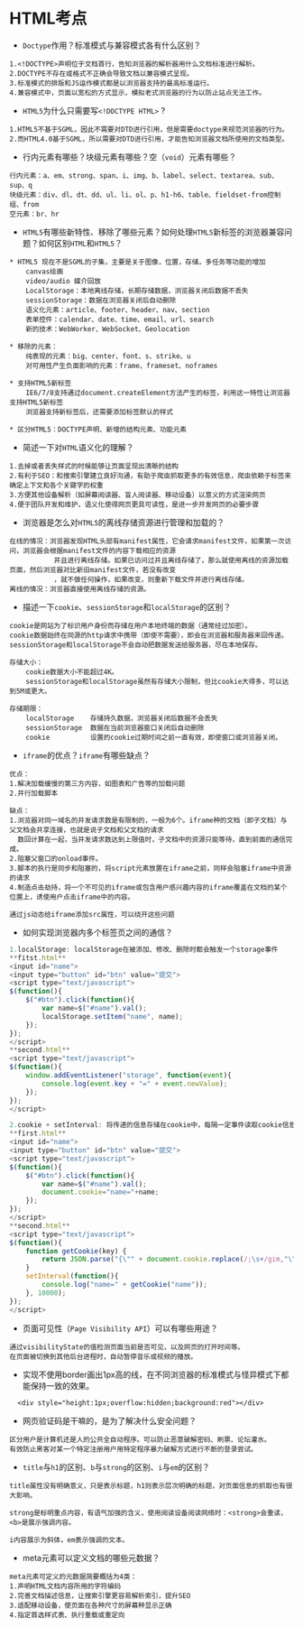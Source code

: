 # HTML考点

* `Doctype`作用？标准模式与兼容模式各有什么区别？

```
1.<!DOCTYPE>声明位于文档首行，告知浏览器的解析器用什么文档标准进行解析。
2.DOCTYPE不存在或格式不正确会导致文档以兼容模式呈现。
3.标准模式的排版和JS运作模式都是以浏览器支持的最高标准运行。
4.兼容模式中，页面以宽松的方式显示，模拟老式浏览器的行为以防止站点无法工作。
```

* `HTML5`为什么只需要写`<!DOCTYPE HTML>` ?

```
1.HTML5不基于SGML，因此不需要对DTD进行引用，但是需要doctype来规范浏览器的行为。
2.而HTML4.0基于SGML，所以需要对DTD进行引用，才能告知浏览器文档所使用的文档类型。
```

* 行内元素有哪些？块级元素有哪些？空（`void`）元素有哪些？

```
行内元素：a、em、strong、span、i、img、b、label、select、textarea、sub、sup、q
块级元素：div、dl、dt、dd、ul、li、ol、p、h1-h6、table、fieldset-from控制组、from
空元素：br、hr
```

* `HTML5`有哪些新特性、移除了哪些元素？如何处理`HTML5`新标签的浏览器兼容问题？如何区别`HTML`和`HTML5`？

```
* HTML5 现在不是SGML的子集，主要是关于图像，位置，存储，多任务等功能的增加
    canvas绘画
    video/audio 媒介回放
    LocalStorage：本地离线存储，长期存储数据，浏览器关闭后数据不丢失
    sessionStorage：数据在浏览器关闭后自动删除
    语义化元素：article、footer、header、nav、section
    表单控件：calendar、date、time、email、url、search
    新的技术：WebWorker、WebSocket、Geolocation

* 移除的元素：
    纯表现的元素：big、center、font、s、strike、u
    对可用性产生负面影响的元素：frame、frameset、noframes

* 支持HTML5新标签
    IE6/7/8支持通过document.createElement方法产生的标签，利用这一特性让浏览器支持HTML5新标签
    浏览器支持新标签后，还需要添加标签默认的样式

* 区分HTML5：DOCTYPE声明、新增的结构元素、功能元素
```

* 简述一下对`HTML`语义化的理解？

```
1.去掉或者丢失样式的时候能够让页面呈现出清晰的结构
2.有利于SEO：和搜索引擎建立良好沟通，有助于爬虫抓取更多的有效信息，爬虫依赖于标签来确定上下文和各个关键字的权重
3.方便其他设备解析（如屏幕阅读器、盲人阅读器、移动设备）以意义的方式渲染网页
4.便于团队开发和维护，语义化使得网页更具可读性，是进一步开发网页的必要步骤
```

* 浏览器是怎么对`HTML5`的离线存储资源进行管理和加载的？

```
在线的情况：浏览器发现HTML头部有manifest属性，它会请求manifest文件，如果第一次访问，浏览器会根据manifest文件的内容下载相应的资源
           并且进行离线存储。如果已访问过并且离线存储了，那么就使用离线的资源加载页面，然后浏览器对比新旧manifest文件，若没有改变
           ，就不做任何操作，如果改变，则重新下载文件并进行离线存储。
离线的情况：浏览器直接使用离线存储的资源。
```

* 描述一下`cookie`、`sessionStorage`和`localStorage`的区别？

```
cookie是网站为了标识用户身份而存储在用户本地终端的数据（通常经过加密）。
cookie数据始终在同源的http请求中携带（即使不需要），即会在浏览器和服务器来回传递。
sessionStorage和localStorage不会自动把数据发送给服务器，尽在本地保存。

存储大小：
    cookie数据大小不能超过4K。
    sessionStorage和localStorage虽然有存储大小限制，但比cookie大得多，可以达到5M或更大。

存储期限：
    localStorage    存储持久数据，浏览器关闭后数据不会丢失
    sessionStorage  数据在当前浏览器窗口关闭后自动删除
    cookie          设置的cookie过期时间之前一直有效，即使窗口或浏览器关闭。
```

* `iframe`的优点？`iframe`有哪些缺点？

```
优点：
1.解决加载缓慢的第三方内容，如图表和广告等的加载问题
2.并行加载脚本

缺点：
1.浏览器对同一域名的并发请求数是有限制的，一般为6个。iframe种的文档（即子文档）与父文档会共享连接，也就是说子文档和父文档的请求
  数回计算在一起，当并发请求数达到上限值时，子文档中的资源只能等待，直到前面的通信完成。
2.阻塞父窗口的onload事件。
3.脚本的执行是同步和阻塞的，将script元素放置在iframe之前，同样会阻塞iframe中资源的请求
4.制造点击劫持，将一个不可见的iframe或包含用户感兴趣内容的iframe覆盖在文档的某个位置上，诱使用户点击iframe中的内容。

通过js动态给iframe添加src属性，可以绕开这些问题
```

* 如何实现浏览器内多个标签页之间的通信？

```js
1.localStorage: localStorage在被添加、修改、删除时都会触发一个storage事件
**fitst.html**
<input id="name">
<input type="button" id="btn" value="提交">
<script type="text/javascript">
$(function(){  
    $("#btn").click(function(){  
        var name=$("#name").val();  
        localStorage.setItem("name", name); 
    });  
});  
</script>
**second.html**
<script type="text/javascript">
$(function(){ 
    window.addEventListener("storage", function(event){  
        console.log(event.key + "=" + event.newValue);  
    });   
});
</script>

2.cookie + setInterval: 将传递的信息存储在cookie中，每隔一定事件读取cookie信息。
**first.html**
<input id="name">
<input type="button" id="btn" value="提交">
<script type="text/javascript">
$(function(){  
    $("#btn").click(function(){  
        var name=$("#name").val();  
        document.cookie="name="+name;  
    });  
});  
</script>
**second.html**
<script type="text/javascript">
$(function(){ 
    function getCookie(key) {  
        return JSON.parse("{\"" + document.cookie.replace(/;\s+/gim,"\",\"").replace(/=/gim, "\":\"") + "\"}")[key];  
    }   
    setInterval(function(){  
        console.log("name=" + getCookie("name"));  
    }, 10000);  
});
</script>
```

* 页面可见性（`Page Visibility API`）可以有哪些用途？

```
通过visibilityState的值检测页面当前是否可见，以及网页的打开时间等。
在页面被切换到其他后台进程时，自动暂停音乐或视频的播放。
```

* 实现不使用border画出1px高的线，在不同浏览器的标准模式与怪异模式下都能保持一致的效果。

```
  <div style="height:1px;overflow:hidden;background:red"></div>
```

* 网页验证码是干嘛的，是为了解决什么安全问题？

```
区分用户是计算机还是人的公共全自动程序。可以防止恶意破解密码、刷票、论坛灌水。
有效防止黑客对某一个特定注册用户用特定程序暴力破解方式进行不断的登录尝试。
```

* `title`与`h1`的区别、`b`与`strong`的区别、`i`与`em`的区别？

```
title属性没有明确意义，只是表示标题，h1则表示层次明确的标题，对页面信息的抓取也有很大影响。

strong是标明重点内容，有语气加强的含义，使用阅读设备阅读网络时：<strong>会重读，<b>是展示强调内容。

i内容展示为斜体，em表示强调的文本。
```

* meta元素可以定义文档的哪些元数据？

```
meta元素可定义的元数据简要概括为4类：
1.声明HTML文档内容所用的字符编码
2.完善文档描述信息，让搜索引擎更容易解析索引，提升SEO
3.适配移动设备，使页面在各种尺寸的屏幕种显示正确
4.指定首选样式表、执行重载或重定向
```



